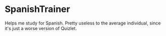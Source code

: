 # SpanishTrainer
Helps me study for Spanish. Pretty useless to the average individual, since it's just a worse version of Quizlet.
